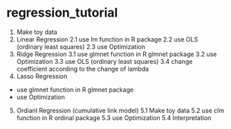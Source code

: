 # regression_tutorial

1. Make toy data
2. Linear Regression
  2.1 use lm function in R package
  2.2 use OLS (ordinary least squares)
  2.3 use Optimization
3. Ridge Regression
  3.1 use glmnet function in R glmnet package
  3.2 use Optimization
  3.3 use OLS (ordinary least squares)
  3.4 change coefficient according to the change of lambda
4. Lasso Regression
  * use glmnet function in R glmnet package
  * use Optimization
5. Ordianl Regression (cumulative link model)
  5.1 Make toy data
  5.2 use clm function in R ordinal package 
  5.3 use Optimization
  5.4 Interpretation

